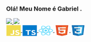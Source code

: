 ### Olá! Meu Nome é Gabriel .
<div>
  <a href="https://github.com/TheTio">
  <img height="180em" src="https://github-readme-stats.vercel.app/api?username=TheTio&show_icons=true&theme=tokyonight&include_all_commits=true&count_private=true"/>
  <img height="180em" src="https://github-readme-stats.vercel.app/api/top-langs/?username=TheTio&layout=compact&langs_count=7&theme=tokyonight"/>
</div>
<div style="display: inline_block">
  <img align="center" alt="TheTio-Js" height="30" width="40" src="https://raw.githubusercontent.com/devicons/devicon/master/icons/javascript/javascript-plain.svg">
  <img align="center" alt="TheTio-Ts" height="30" width="40" src="https://raw.githubusercontent.com/devicons/devicon/master/icons/typescript/typescript-plain.svg">
  <img align="center" alt="TheTio-React" height="30" width="40" src="https://raw.githubusercontent.com/devicons/devicon/master/icons/react/react-original.svg">
  <img align="center" alt="TheTio-HTML" height="30" width="40" src="https://raw.githubusercontent.com/devicons/devicon/master/icons/html5/html5-original.svg">
  <img align="center" alt="TheTio-CSS" height="30" width="40" src="https://raw.githubusercontent.com/devicons/devicon/master/icons/css3/css3-original.svg">
</div>

